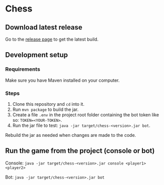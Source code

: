 # Chess

## Download latest release
Go to the [release page](https://github.com/yuvasaro/chess/releases) to get the latest build.

## Development setup

### Requirements
Make sure you have Maven installed on your computer.

### Steps
1. Clone this repository and `cd` into it.
2. Run `mvn package` to build the jar.
3. Create a file `.env` in the project root folder containing the bot token like so: `TOKEN=<YOUR-TOKEN>`.
4. Run the jar file to test: `java -jar target/chess-<version>.jar bot`.

Rebuild the jar as needed when changes are made to the code.

## Run the game from the project (console or bot)

Console: `java -jar target/chess-<version>.jar console <player1> <player2>`

Bot: `java -jar target/chess-<version>.jar bot`
